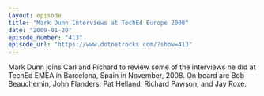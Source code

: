```yaml
---
layout: episode
title: "Mark Dunn Interviews at TechEd Europe 2008"
date: "2009-01-20"
episode_number: "413"
episode_url: "https://www.dotnetrocks.com/?show=413"
---
```


Mark Dunn joins Carl and Richard to review some of the interviews he did at TechEd EMEA in Barcelona, Spain in November, 2008. On board are Bob Beauchemin, John Flanders, Pat Helland, Richard Pawson, and Jay Roxe.
